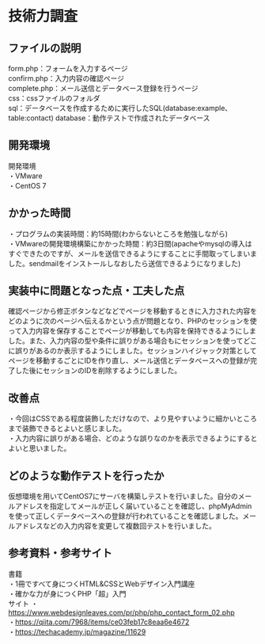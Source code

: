 # 技術力調査

## ファイルの説明
form.php：フォームを入力するページ  
confirm.php：入力内容の確認ページ  
complete.php：メール送信とデータベース登録を行うページ  
css：cssファイルのフォルダ  
sql：データベースを作成するために実行したSQL(database:example、table:contact)
database：動作テストで作成されたデータベース

## 開発環境
開発環境  
・VMware  
・CentOS 7  

## かかった時間
・プログラムの実装時間：約15時間(わからないところを勉強しながら)  
・VMwareの開発環境構築にかかった時間：約3日間(apacheやmysqlの導入はすぐできたのですが、メールを送信できるようにすることに手間取ってしまいました。sendmailをインストールしなおしたら送信できるようになりました)  

## 実装中に問題となった点・工夫した点
確認ページから修正ボタンなどなどでページを移動するときに入力された内容をどのように次のページへ伝えるかという点が問題となり、PHPのセッションを使って入力内容を保存することでページが移動しても内容を保持できるようにしました。また、入力内容の型や条件に誤りがある場合もにセッションを使ってどこに誤りがあるのか表示するようにしました。セッションハイジャック対策としてページを移動するごとにIDを作り直し、メール送信とデータベースへの登録が完了した後にセッションのIDを削除するようにしました。  

## 改善点
・今回はCSSである程度装飾しただけなので、より見やすいように細かいところまで装飾できるとよいと感じました。  
・入力内容に誤りがある場合、どのような誤りなのかを表示できるようにするとよいと思いました。  

## どのような動作テストを行ったか
仮想環境を用いてCentOS7にサーバを構築しテストを行いました。自分のメールアドレスを指定してメールが正しく届いていることを確認し、phpMyAdminを使って正しくデータベースへの登録が行われていることを確認しました。メールアドレスなどの入力内容を変更して複数回テストを行いました。  

## 参考資料・参考サイト
書籍  
・1冊ですべて身につくHTML&CSSとWebデザイン入門講座  
・確かな力が身につくPHP「超」入門  
サイト
・https://www.webdesignleaves.com/pr/php/php_contact_form_02.php  
・https://qiita.com/7968/items/ce03feb17c8eaa6e4672  
・https://techacademy.jp/magazine/11629  
